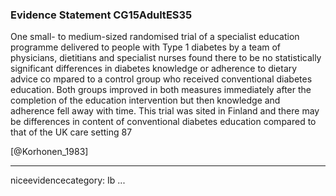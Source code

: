### Evidence Statement CG15AdultES35
One small- to medium-sized randomised trial of a specialist education programme delivered to people with Type 1 diabetes by a team of physicians, dietitians and specialist nurses found there to be no statistically significant differences in diabetes knowledge or adherence to dietary advice co mpared to a control group who received conventional diabetes education. Both groups improved in both measures immediately after the completion of the education intervention but then knowledge and adherence fell away with time. This trial was sited in Finland and there may be differences in content of conventional diabetes education compared to that of the UK care setting 87

[@Korhonen_1983]

---
niceevidencecategory: Ib
...


